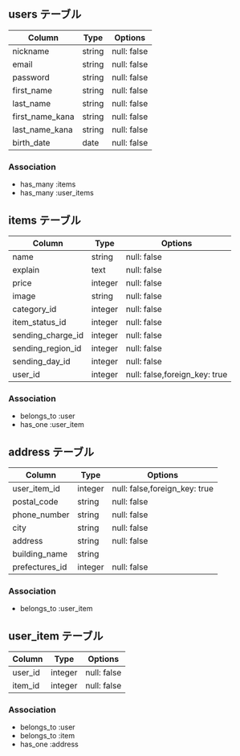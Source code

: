 
## users テーブル

| Column              | Type    | Options     |
| ------------------- | ------- | ----------- |
| nickname            | string  | null: false |
| email               | string  | null: false |
| password            | string  | null: false |
| first_name          | string  | null: false |
| last_name           | string  | null: false |
| first_name_kana     | string  | null: false |
| last_name_kana      | string  | null: false |
| birth_date          | date    | null: false |

### Association

- has_many :items
- has_many :user_items

## items テーブル

| Column            | Type    | Options     |
| ----------------- | ------- | ----------- |
| name              | string  | null: false |
| explain           | text    | null: false |
| price             | integer | null: false |
| image             | string  | null: false |
| category_id       | integer | null: false |
| item_status_id    | integer | null: false |
| sending_charge_id | integer | null: false |
| sending_region_id | integer | null: false |
| sending_day_id    | integer | null: false |
| user_id           | integer | null: false,foreign_key: true |

### Association

- belongs_to :user
- has_one :user_item

## address テーブル

| Column         | Type    | Options     |
| -------------- | ------- | ----------- |
| user_item_id   | integer | null: false,foreign_key: true |
| postal_code    | string  | null: false |
| phone_number   | string  | null: false |
| city           | string  | null: false |
| address        | string  | null: false |
| building_name  | string  |             |
| prefectures_id | integer | null: false |

### Association
- belongs_to :user_item

## user_item テーブル

| Column     | Type    | Options     |
| ---------- | ------- | ----------- |
| user_id    | integer | null: false |
| item_id    | integer | null: false |

### Association
- belongs_to :user
- belongs_to :item
- has_one :address